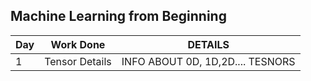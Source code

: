 ## Machine Learning from Beginning ##

| Day | Work Done          | DETAILS |
|-----|--------------------|---------|
| 1   | Tensor Details     |INFO ABOUT 0D, 1D,2D.... TESNORS|
